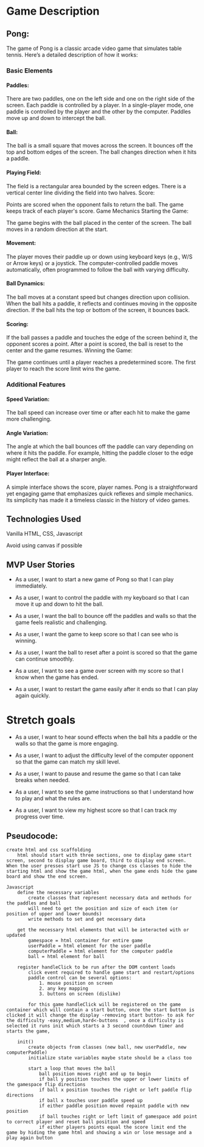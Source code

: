 # Game Description
## Pong:
The game of Pong is a classic arcade video game that simulates table tennis. Here’s a detailed description of how it works:

### Basic Elements 

#### Paddles:

There are two paddles, one on the left side and one on the right side of the screen.
Each paddle is controlled by a player. In a single-player mode, one paddle is controlled by the player and the other by the computer.
Paddles move up and down to intercept the ball.

#### Ball:

The ball is a small square that moves across the screen.
It bounces off the top and bottom edges of the screen.
The ball changes direction when it hits a paddle.

#### Playing Field:

The field is a rectangular area bounded by the screen edges.
There is a vertical center line dividing the field into two halves.
Score:

Points are scored when the opponent fails to return the ball.
The game keeps track of each player's score.
Game Mechanics
Starting the Game:

The game begins with the ball placed in the center of the screen.
The ball moves in a random direction at the start.

#### Movement:

The player moves their paddle up or down using keyboard keys (e.g., W/S or Arrow keys) or a joystick.
The computer-controlled paddle moves automatically, often programmed to follow the ball with varying difficulty.

#### Ball Dynamics:

The ball moves at a constant speed but changes direction upon collision.
When the ball hits a paddle, it reflects and continues moving in the opposite direction.
If the ball hits the top or bottom of the screen, it bounces back.

#### Scoring:

If the ball passes a paddle and touches the edge of the screen behind it, the opponent scores a point.
After a point is scored, the ball is reset to the center and the game resumes.
Winning the Game:

The game continues until a player reaches a predetermined score.
The first player to reach the score limit wins the game.

### Additional Features

#### Speed Variation:

The ball speed can increase over time or after each hit to make the game more challenging.

#### Angle Variation:

The angle at which the ball bounces off the paddle can vary depending on where it hits the paddle. For example, hitting the paddle closer to the edge might reflect the ball at a sharper angle.

#### Player Interface:

A simple interface shows the score, player names.
Pong is a straightforward yet engaging game that emphasizes quick reflexes and simple mechanics. Its simplicity has made it a timeless classic in the history of video games.




## Technologies Used

Vanilla HTML, CSS, Javascript

Avoid using canvas if possible



## MVP User Stories


* As a user, I want to start a new game of Pong so that I can play immediately.

* As a user, I want to control the paddle with my keyboard so that I can move it up and down to hit the ball.

* As a user, I want the ball to bounce off the paddles and walls so that the game feels realistic and challenging.

* As a user, I want the game to keep score so that I can see who is winning.

* As a user, I want the ball to reset after a point is scored so that the game can continue smoothly.

* As a user, I want to see a game over screen with my score so that I know when the game has ended.

* As a user, I want to restart the game easily after it ends so that I can play again quickly.

# Stretch goals 
* As a user, I want to hear sound effects when the ball hits a paddle or the walls so that the game is more engaging.

* As a user, I want to adjust the difficulty level of the computer opponent so that the game can match my skill level.

* As a user, I want to pause and resume the game so that I can take breaks when needed.

* As a user, I want to see the game instructions so that I understand how to play and what the rules are.

* As a user, I want to view my highest score so that I can track my progress over time.


## Pseudocode:
```
create html and css scaffolding
    html should start with three sections, one to display game start screen, second to display game board, third to display end screen. When the user presses start use JS to change css classes to hide the starting html and show the game html, when the game ends hide the game board and show the end screen.

Javascript
    define the necessary variables
        create classes that represent necessary data and methods for the paddles and ball
        will need to get the position and size of each item (or position of upper and lower bounds)
        write methods to set and get necessary data

    get the necessary html elements that will be interacted with or updated 
        gamespace = html container for entire game
        userPaddle = html element for the user paddle
        computerPaddle = html element for the computer paddle
        ball = html element for ball

    register handleClick to be run after the DOM content loads 
        click event required to handle game start and restart/options
        paddle control can be several options:
            1. mouse position on screen
            2. any key mapping
            3. buttons on screen (dislike)

        for this game handleClick will be registered on the game container which will contain a start button, once the start button is clicked it will change the display -removing start button- to ask for the difficulty -easy,medium,hard<-buttons  , once a difficulty is selected it runs init which starts a 3 second countdown timer and starts the game, 

    init()
        create objects from classes (new ball, new userPaddle, new computerPaddle)
        initialize state variables maybe state should be a class too

        start a loop that moves the ball
            ball position moves right and up to begin
            if ball y position touches the upper or lower limits of the gamespace flip directions
            if ball x position touches the right or left paddle flip directions
            if ball x touches user paddle speed up
            if either paddle position moved repaint paddle with new position
            if ball touches right or left limit of gamespace add point to correct player and reset ball position and speed
            if either players points equal the score limit end the game by hiding the game html and showing a win or lose message and a play again button
```
